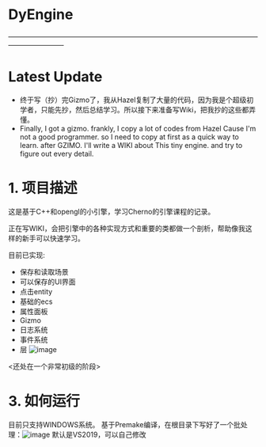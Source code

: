 # DyEngine
————————————————————————————————————————————
# Latest Update
- 终于写（抄）完Gizmo了，我从Hazel复制了大量的代码，因为我是个超级初学者，只能先抄，然后总结学习。所以接下来准备写Wiki，把我抄的这些都弄懂。
- Finally, I got a gizmo. frankly, I copy a lot of codes from Hazel Cause I'm not a good programmer. so I need to copy at first as a quick way to learn.
after GZIMO. I'll write a WIKI about This tiny engine. and try to figure out every detail.

# 1. 项目描述

这是基于C++和opengl的小引擎，学习Cherno的引擎课程的记录。

正在写WIKI，会把引擎中的各种实现方式和重要的类都做一个剖析，帮助像我这样的新手可以快速学习。

目前已实现:
- 保存和读取场景
- 可以保存的UI界面
- 点击entity
- 基础的ecs
- 属性面板
- Gizmo
- 日志系统
- 事件系统
- 层
![image](https://user-images.githubusercontent.com/31367799/189267601-7da630bf-361a-43eb-8f6f-9377fe1a220f.png)

<还处在一个非常初级的阶段>

# 3. 如何运行
目前只支持WINDOWS系统。
基于Premake编译，在根目录下写好了一个批处理：![image](https://user-images.githubusercontent.com/31367799/185866568-dec06497-fcdf-482c-8da6-7c01410ab2fd.png)
默认是VS2019，可以自己修改
